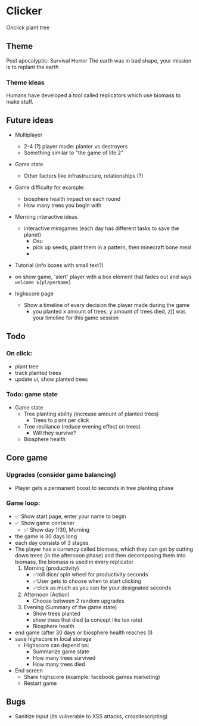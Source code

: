 # Clicker

Onclick plant tree

## Theme

Post apocalyptic: Survival Horror
The earth was in bad shape, your mission is to replant the earth

### Theme ideas

Humans have developed a tool called replicators which use biomass to make stuff.

## Future ideas

-   Multiplayer
    -   2-4 (?) player mode: planter vs destroyers
    -   Something similar to "the game of life 2"
-   Game state

    -   Other factors like infrastructure, relationships (?)

-   Game difficulty for example:

    -   biosphere health impact on each round
    -   How many trees you begin with

-   Morning interactive ideas

    -   interactive minigames (each day has different tasks to save the planet)
        -   Osu
        -   pick up seeds, plant them in a pattern, then minecraft bone meal
        -

-   Tutorial (info boxes with small text?)
-   on show game, 'alert' player with a box element that fades out and says `welcome ${playerName}`

-   highscore page
    -   Show a timeline of every decision the player made during the game
        -   you planted x amount of trees, y amount of trees died, z[] was your timeline for this game session

## Todo

### On click:

-   plant tree
-   track planted trees
-   update ui, show planted trees

### Todo: game state

-   Game state
    -   Tree planting ability (increase amount of planted trees)
        -   Trees to plant per click
    -   Tree resiliance (reduce evening effect on trees)
        -   Will they survive?
    -   Biosphere health

## Core game

### Upgrades (consider game balancing)

-   Player gets a permanent boost to seconds in tree planting phase

### Game loop:

-   ✅ Show start page, enter your name to begin
-   ✅ Show game container
    -   ✅ Show day 1/30, Morning
-   the game is 30 days long
-   each day consists of 3 stages
-   The player has a currency called biomass, which they can get by cutting down trees (in the afternoon phase) and then decomposing them into biomass, the biomass is used in every replicator
    1. Morning (productivity)
        - ✅roll dice/ spin wheel for productivity seconds
        - ✅User gets to choose when to start clicking
        - ✅click as much as you can for your designated seconds
    2. Afternoon (Action)
        - Choose between 2 random upgrades
    3. Evening (Summary of the game state)
        - Show trees planted
        - show trees that died (a concept like tax rate)
        - Biosphere health
-   end game (after 30 days or biosphere health reaches 0)
-   save highscore in local storage
    -   Highscore can depend on:
        -   Summarize game state
        -   How many trees survived
        -   How many trees died
-   End screen
    -   Share highscore (example: facebook games marketing)
    -   Restart game

## Bugs

-   Sanitize input (its vulnerable to XSS attacks, crossitescripting)
